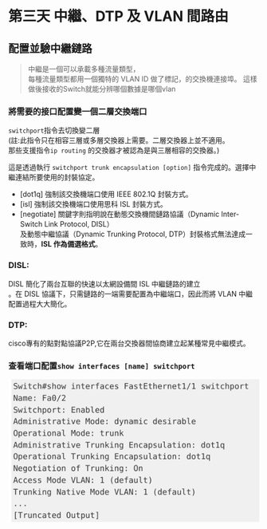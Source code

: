 # 第三天 中繼、DTP 及 VLAN 間路由
##  配置並驗中繼鏈路
>中繼是一個可以承載多種流量類型，  
每種流量類型都用一個獨特的 VLAN ID 做了標記，的交換機連接埠。
這樣做後接收的Switch就能分辨哪個數據是哪個vlan  


### 將需要的接口配置變一個二層交換端口
`switchport`指令去切換變二層   
(註:此指令只在相容三層或多層交換器上需要。二層交換器上並不適用。  
那些支援指令`ip routing` 的交換器才被認為是與三層相容的交換器。)

這是透過執行 `switchport trunk encapsulation [option]` 指令完成的。選擇中繼連結所要使用的封裝協定。  
+ [dot1q] 強制該交換機端口使用 IEEE 802.1Q 封裝方式。  
+ [isl] 強制該交換機端口使用思科 ISL 封裝方式。  
+ [negotiate] 關鍵字則指明說在動態交換機間鏈路協議（Dynamic Inter-Switch Link Protocol, DISL）  
及動態中繼協議（Dynamic Trunking Protocol, DTP）封裝格式無法達成一致時，**ISL 作為備選格式**。

### DISL:  
DISL 簡化了兩台互聯的快速以太網設備間 ISL 中繼鏈路的建立  
。在 DISL 協議下，只需鏈路的一端需要配置為中繼端口，因此而將 VLAN 中繼配置過程大大簡化。  

### DTP:  
cisco專有的點對點協議P2P,它在兩台交換器間協商建立起某種常見中繼模式。

### 查看端口配置`show interfaces [name] switchport`
![alt text](image.png)

